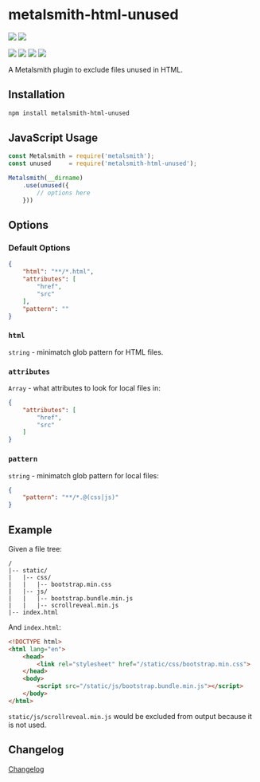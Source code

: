 # metalsmith-html-unused

[![](https://badgen.net/npm/v/metalsmith-html-unused?icon=npm)](https://www.npmjs.com/package/metalsmith-html-unused)
[![](https://badgen.net/npm/dw/metalsmith-html-unused?icon=npm)](https://www.npmjs.com/package/metalsmith-html-unused)

[![](https://badgen.net/badge/emmercm/metalsmith-html-unused/purple?icon=github)](https://github.com/emmercm/metalsmith-html-unused)
[![](https://badgen.net/circleci/github/emmercm/metalsmith-html-unused/master?icon=circleci)](https://github.com/emmercm/metalsmith-html-unused/blob/master/.circleci/config.yml)
[![](https://codecov.io/gh/emmercm/metalsmith-html-unused/branch/master/graph/badge.svg)](https://codecov.io/gh/emmercm/metalsmith-html-unused)
[![](https://badgen.net/github/license/emmercm/metalsmith-html-unused?color=grey)](https://github.com/emmercm/metalsmith-html-unused/blob/master/LICENSE)

A Metalsmith plugin to exclude files unused in HTML.

## Installation

```bash
npm install metalsmith-html-unused
```

## JavaScript Usage

```javascript
const Metalsmith = require('metalsmith');
const unused     = require('metalsmith-html-unused');

Metalsmith(__dirname)
    .use(unused({
        // options here
    }))
```

## Options

### Default Options

```json
{
    "html": "**/*.html",
    "attributes": [
        "href",
        "src"
    ],
    "pattern": ""
}
```

### `html`

`string` - minimatch glob pattern for HTML files.

### `attributes`

`Array` - what attributes to look for local files in:

```json
{
    "attributes": [
        "href",
        "src"
    ]
}
```

### `pattern`

`string` - minimatch glob pattern for local files:

```json
{
    "pattern": "**/*.@(css|js)"
}
```

## Example

Given a file tree:

```
/
|-- static/
|   |-- css/
|   |   |-- bootstrap.min.css
|   |-- js/
|   |   |-- bootstrap.bundle.min.js
|   |   |-- scrollreveal.min.js
|-- index.html
```

And `index.html`:

```html
<!DOCTYPE html>
<html lang="en">
    <head>
        <link rel="stylesheet" href="/static/css/bootstrap.min.css">
    </head>
    <body>
        <script src="/static/js/bootstrap.bundle.min.js"></script>
    </body>
</html>
```

`static/js/scrollreveal.min.js` would be excluded from output because it is not used.

## Changelog

[Changelog](./CHANGELOG.md)
